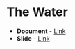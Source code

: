 # The Water

* **Document** - [Link](https://drive.google.com/file/d/1p1roaKpuPO3i_z9s1X6vA9GpvbiApw1J)
* **Slide** - [Link](https://drive.google.com/file/d/15WEcthhX-PeFgylk-tQ3AjHB1RhMi9i-)
